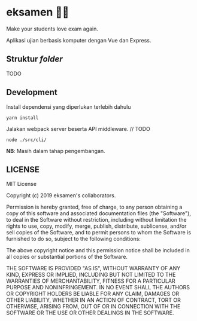 # eksamen 👨‍💻

Make your students love exam again.

Aplikasi ujian berbasis komputer dengan Vue dan Express.

## Struktur *folder*

TODO

## Development

Install dependensi yang diperlukan terlebih dahulu
```
yarn install
```

Jalakan webpack server beserta API middleware. // TODO
```
node ./src/cli/
```

**NB**: Masih dalam tahap pengembangan.



## LICENSE

MIT License

Copyright (c) 2019 eksamen's collaborators.

Permission is hereby granted, free of charge, to any person obtaining a copy
of this software and associated documentation files (the "Software"), to deal
in the Software without restriction, including without limitation the rights
to use, copy, modify, merge, publish, distribute, sublicense, and/or sell
copies of the Software, and to permit persons to whom the Software is
furnished to do so, subject to the following conditions:

The above copyright notice and this permission notice shall be included in all
copies or substantial portions of the Software.

THE SOFTWARE IS PROVIDED "AS IS", WITHOUT WARRANTY OF ANY KIND, EXPRESS OR
IMPLIED, INCLUDING BUT NOT LIMITED TO THE WARRANTIES OF MERCHANTABILITY,
FITNESS FOR A PARTICULAR PURPOSE AND NONINFRINGEMENT. IN NO EVENT SHALL THE
AUTHORS OR COPYRIGHT HOLDERS BE LIABLE FOR ANY CLAIM, DAMAGES OR OTHER
LIABILITY, WHETHER IN AN ACTION OF CONTRACT, TORT OR OTHERWISE, ARISING FROM,
OUT OF OR IN CONNECTION WITH THE SOFTWARE OR THE USE OR OTHER DEALINGS IN THE
SOFTWARE.
